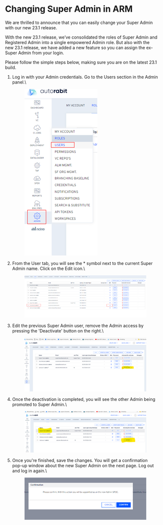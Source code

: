# Changing Super Admin in ARM

We are thrilled to announce that you can easily change your Super Admin with our new 23.1 release.

With the new 23.1 release, we’ve consolidated the roles of Super Admin and Registered Admin into a single empowered Admin role. But also with the new 23.1 release, we have added a new feature so you can assign the ex-Super Admin from your login.

Please follow the simple steps below, making sure you are on the latest 23.1 build.

1.  Log in with your Admin credentials. Go to the Users section in the Admin panel.\


    <figure><img src="../../../../.gitbook/assets/image (1) (1) (1) (1) (1) (1) (1) (1) (1) (1) (1) (1) (1) (1) (1) (1) (1) (1) (1) (1) (1) (1) (1) (1) (1) (1) (1) (1) (1) (1) (1) (1).png" alt=""><figcaption></figcaption></figure>
2.  From the User tab, you will see the \* symbol next to the current Super Admin name. Click on the Edit icon.\


    <figure><img src="../../../../.gitbook/assets/image (1) (1) (1) (1) (1) (1) (1) (1) (1) (1) (1) (1) (1) (1) (1) (1) (1) (1) (1) (1) (1) (1) (1) (1) (1) (1) (1) (1) (1) (1) (1) (1) (1).png" alt=""><figcaption></figcaption></figure>
3.  Edit the previous Super Admin user, remove the Admin access by pressing the 'Deactivate' button on the right.\


    <figure><img src="../../../../.gitbook/assets/image (2) (1) (1) (1) (1) (1) (1) (1) (1) (1) (1) (1) (1) (1) (1) (1) (1) (1) (1) (1) (1) (1).png" alt=""><figcaption></figcaption></figure>
4.  Once the deactivation is completed, you will see the other Admin being promoted to Super Admin.\


    <figure><img src="../../../../.gitbook/assets/image (3) (1) (1) (1) (1) (1) (1) (1) (1) (1) (1) (1) (1) (1) (1) (1) (1) (1) (1) (1).png" alt=""><figcaption></figcaption></figure>
5.  Once you're finished, save the changes. You will get a confirmation pop-up window about the new Super Admin on the next page. Log out and log in again.\


    <figure><img src="../../../../.gitbook/assets/image (4) (1) (1) (1) (1) (1) (1) (1) (1) (1) (1) (1) (1) (1) (1) (1) (1) (1) (1).png" alt=""><figcaption></figcaption></figure>




